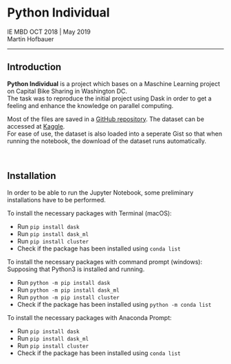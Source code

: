 
# Python Individual

IE MBD OCT 2018 | May 2019  
Martin Hofbauer

***

## Introduction
**Python Individual** is a project which bases on a Maschine Learning project on Capital Bike Sharing in Washington DC.  
The task was to reproduce the initial project using Dask in order to get a feeling and enhance the knowledge on parallel computing. 

Most of the files are saved in a [GitHub repository](https://github.com/Hofi45/ie-python-individual). The dataset can be accessed at [Kaggle](https://www.kaggle.com/marklvl/bike-sharing-dataset).  
For ease of use, the dataset is also loaded into a seperate Gist so that when running the notebook, the download of the dataset runs automatically.

&nbsp;  

## Installation

In order to be able to run the Jupyter Notebook, some preliminary installations have to be performed.

To install the necessary packages with Terminal (macOS):
* Run `pip install dask`
* Run `pip install dask_ml`
* Run `pip install cluster`  
* Check if the package has been installed using `conda list`  

To install the necessary packages with command prompt (windows):  
Supposing that Python3 is installed and running.
* Run `python -m pip install dask`
* Run `python -m pip install dask_ml`
* Run `python -m pip install cluster`
* Check if the package has been installed using `python -m conda list`

To install the necessary packages with Anaconda Prompt:
* Run `pip install dask`
* Run `pip install dask_ml`
* Run `pip install cluster`  
* Check if the package has been installed using `conda list`
&nbsp;
